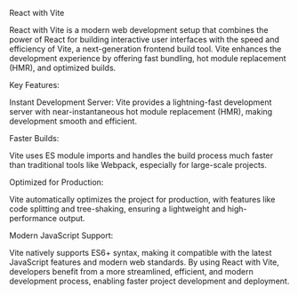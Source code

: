 React with Vite

React with Vite is a modern web development setup that combines the power of React for building interactive user interfaces with the speed and efficiency of Vite, a next-generation frontend build tool. Vite enhances the development experience by offering fast bundling, hot module replacement (HMR), and optimized builds.

Key Features:

Instant Development Server: Vite provides a lightning-fast development server with near-instantaneous hot module replacement (HMR), making development smooth and efficient.

Faster Builds:

Vite uses ES module imports and handles the build process much faster than traditional tools like Webpack, especially for large-scale projects.

Optimized for Production:

Vite automatically optimizes the project for production, with features like code splitting and tree-shaking, ensuring a lightweight and high-performance output.

Modern JavaScript Support:

Vite natively supports ES6+ syntax, making it compatible with the latest JavaScript features and modern web standards.
By using React with Vite, developers benefit from a more streamlined, efficient, and modern development process, enabling faster project development and deployment.

